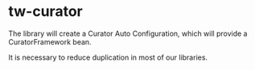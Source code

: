 # tw-curator

The library will create a Curator Auto Configuration, which will provide a CuratorFramework bean.

It is necessary to reduce duplication in most of our libraries.
